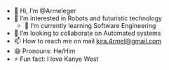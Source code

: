 - 👋 Hi, I’m @Armeleger 
- 👀 I’m interested in Robots and futuristic technology 
  - 🌱 I’m currently learning Software Engineering 
- 💞️ I’m looking to collaborate on Automated systems 
- 📫 How to reach me on mail kira.4rmel@gmail.com 
- 😄 Pronouns: He/Him
- ⚡ Fun fact: I love Kanye West

<!---
Armeleger/Armeleger is a ✨ special ✨ repository because its `README.md` (this file) appears on your GitHub profile.
You can click the Preview link to take a look at your changes.
--->

